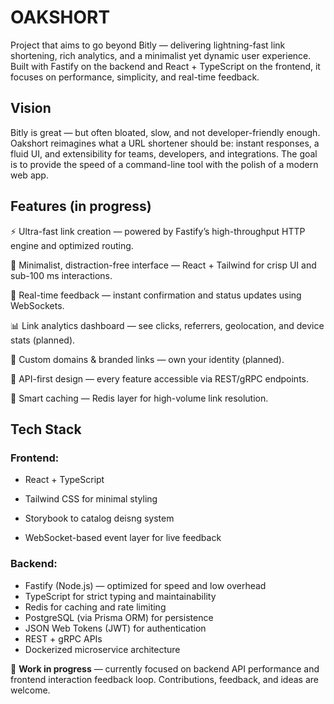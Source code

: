 # OAKSHORT

Project that aims to go beyond Bitly — delivering lightning-fast link shortening, rich analytics, and a minimalist yet dynamic user experience. Built with Fastify on the backend and React + TypeScript on the frontend, it focuses on performance, simplicity, and real-time feedback.

## Vision

Bitly is great — but often bloated, slow, and not developer-friendly enough. Oakshort reimagines what a URL shortener should be: instant responses, a fluid UI, and extensibility for teams, developers, and integrations. The goal is to provide the speed of a command-line tool with the polish of a modern web app.

## Features (in progress)

⚡ Ultra-fast link creation — powered by Fastify’s high-throughput HTTP engine and optimized routing.

🧩 Minimalist, distraction-free interface — React + Tailwind for crisp UI and sub-100 ms interactions.

🔁 Real-time feedback — instant confirmation and status updates using WebSockets.

📊 Link analytics dashboard — see clicks, referrers, geolocation, and device stats (planned).

🔐 Custom domains & branded links — own your identity (planned).

🔄 API-first design — every feature accessible via REST/gRPC endpoints.

🧠 Smart caching — Redis layer for high-volume link resolution.


## Tech Stack

### Frontend:
- React + TypeScript

- Tailwind CSS for minimal styling

- Storybook to catalog deisng system

- WebSocket-based event layer for live feedback

### Backend:
- Fastify (Node.js) — optimized for speed and low overhead
- TypeScript for strict typing and maintainability
- Redis for caching and rate limiting
- PostgreSQL (via Prisma ORM) for persistence
- JSON Web Tokens (JWT) for authentication
- REST + gRPC APIs
- Dockerized microservice architecture


🚧 **Work in progress** — currently focused on backend API performance and frontend interaction feedback loop. Contributions, feedback, and ideas are welcome.
